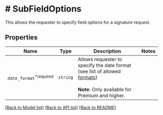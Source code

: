 # # SubFieldOptions

This allows the requester to specify field options for a signature request.

## Properties

Name | Type | Description | Notes
------------ | ------------- | ------------- | -------------
| `date_format`<sup>*_required_</sup> | ```string``` |  Allows requester to specify the date format (see list of allowed [formats](https://app.hellosign.com/api/reference#DateFormats))<br><br>**Note**: Only available for Premium and higher.  |  |

[[Back to Model list]](../../README.md#models) [[Back to API list]](../../README.md#endpoints) [[Back to README]](../../README.md)
